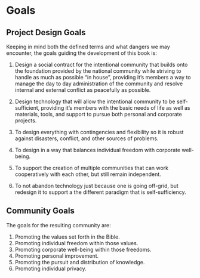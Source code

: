 # Goals

## Project Design Goals

Keeping in mind both the defined terms and what dangers we may encounter, the goals guiding the development of this book is:

1. Design a social contract for the intentional community that builds onto the foundation provided by the national community while striving to handle as much as possible “in house”, providing it’s members a way to manage the day to day administration of the community and resolve internal and external conflict as peacefully as possible.

1. Design technology that will allow the intentional community to be self-sufficient, providing it’s members with the basic needs of life as well as materials, tools, and support to pursue both personal and corporate projects.

1. To design everything with contingencies and flexibility so it is robust against disasters, conflict, and other sources of problems.

1. To design in a way that balances individual freedom with corporate well-being.

1. To support the creation of multiple communities that can work cooperatively with each other, but still remain independent. 

1. To not abandon technology just because one is going off-grid, but redesign it to support a the different paradigm that is self-sufficiency.

## Community Goals

The goals for the resulting community are:

1. Promoting the values set forth in the Bible.
1. Promoting individual freedom within those values.
1. Promoting corporate well-being within those freedoms.
1. Promoting personal improvement.
1. Promoting the pursuit and distribution of knowledge. 
1. Promoting individual privacy.
